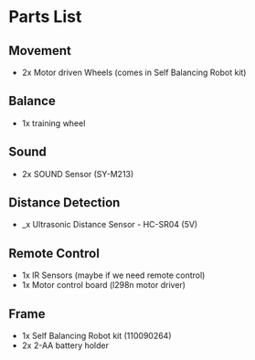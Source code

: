 # Parts List

## Movement
- 2x  Motor driven Wheels (comes in Self Balancing Robot kit)

## Balance
- 1x  training wheel

## Sound
- 2x  SOUND Sensor (SY-M213)

## Distance Detection
- _x  Ultrasonic Distance Sensor - HC-SR04 (5V)

## Remote Control
- 1x  IR Sensors (maybe if we need remote control)
- 1x  Motor control board (l298n motor driver)

## Frame
- 1x  Self Balancing Robot kit (110090264)
- 2x 2-AA battery holder
